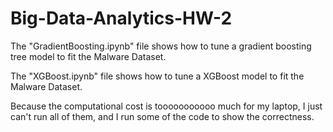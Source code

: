 # Big-Data-Analytics-HW-2

The "GradientBoosting.ipynb" file shows how to tune a gradient boosting tree model to fit the Malware Dataset.

The "XGBoost.ipynb" file shows how to tune a XGBoost model to fit the Malware Dataset.

Because the computational cost is tooooooooooo much for my laptop, I just can't run all of them, and I run some of the code to show the correctness.
